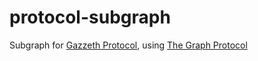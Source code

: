 # protocol-subgraph

Subgraph for [Gazzeth Protocol](https://github.com/gazzeth/protocol), using [The Graph Protocol](https://thegraph.com/)

